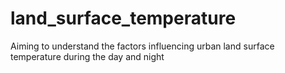 # land_surface_temperature
Aiming to understand the factors influencing urban land surface temperature during the day and night
